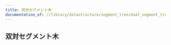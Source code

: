 ```yaml
---
title: 双対セグメント木
documentation_of: //library/datastructure/segment_tree/dual_segment_tree.hpp
---
```

## 双対セグメント木
